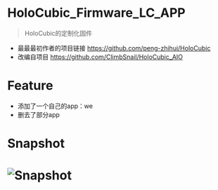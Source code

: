# HoloCubic_Firmware_LC_APP

> HoloCubic的定制化固件

* 最最最初作者的项目链接 https://github.com/peng-zhihui/HoloCubic
* 改编自项目 https://github.com/ClimbSnail/HoloCubic_AIO





# Feature

- 添加了一个自己的app：we
- 删去了部分app



# Snapshot

![Snapshot](./Snapshot.jpg)
=======


